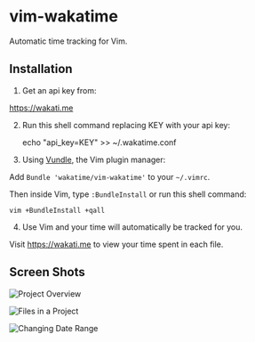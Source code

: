 vim-wakatime
============

Automatic time tracking for Vim.


Installation
------------

1) Get an api key from:

https://wakati.me

2) Run this shell command replacing KEY with your api key:

    echo "api_key=KEY" >> ~/.wakatime.conf

3) Using [Vundle](https://github.com/gmarik/vundle), the Vim plugin manager:

Add `Bundle 'wakatime/vim-wakatime'` to your `~/.vimrc`.

Then inside Vim, type `:BundleInstall` or run this shell command:

    vim +BundleInstall +qall

4) Use Vim and your time will automatically be tracked for you.

Visit https://wakati.me to view your time spent in each file.


Screen Shots
------------

![Project Overview](https://www.wakati.me/static/img/ScreenShots/Screenshot%20from%202013-06-26%2001:12:59.png)

![Files in a Project](https://www.wakati.me/static/img/ScreenShots/Screenshot%20from%202013-06-26%2001:13:13.png)

![Changing Date Range](https://www.wakati.me/static/img/ScreenShots/Screenshot%20from%202013-06-26%2001:13:53.png)


